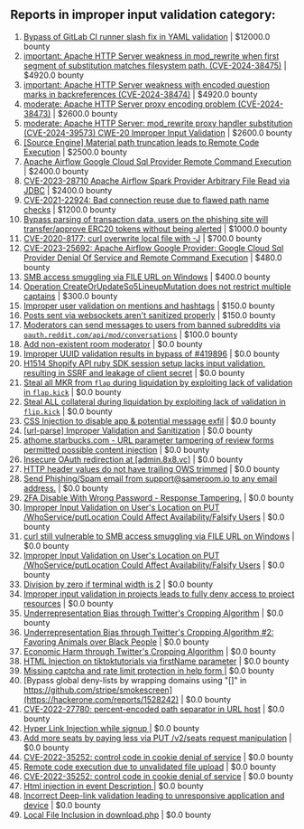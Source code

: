 ## Reports in improper input validation category:
1. [Bypass of GitLab CI runner slash fix in YAML validation](https://hackerone.com/reports/409395) | $12000.0 bounty
2. [important: Apache HTTP Server weakness in mod_rewrite when first segment of substitution matches filesystem path. (CVE-2024-38475)](https://hackerone.com/reports/2585378) | $4920.0 bounty
3. [important: Apache HTTP Server weakness with encoded question marks in backreferences (CVE-2024-38474)](https://hackerone.com/reports/2585381) | $4920.0 bounty
4. [moderate: Apache HTTP Server proxy encoding problem (CVE-2024-38473)](https://hackerone.com/reports/2585384) | $2600.0 bounty
5. [moderate: Apache HTTP Server: mod_rewrite proxy handler substitution (CVE-2024-39573) CWE-20 Improper Input Validation](https://hackerone.com/reports/2585374) | $2600.0 bounty
6. [[Source Engine] Material path truncation leads to Remote Code Execution](https://hackerone.com/reports/544096) | $2500.0 bounty
7. [Apache Airflow Google Cloud Sql Provider Remote Command Execution](https://hackerone.com/reports/1895277) | $2400.0 bounty
8. [CVE-2023-28710 Apache Airflow Spark Provider Arbitrary File Read via JDBC](https://hackerone.com/reports/1966083) | $2400.0 bounty
9. [CVE-2021-22924: Bad connection reuse due to flawed path name checks](https://hackerone.com/reports/1223565) | $1200.0 bounty
10. [Bypass parsing of transaction data, users on the phishing site will transfer/approve  ERC20 tokens without being alerted](https://hackerone.com/reports/1651429) | $1000.0 bounty
11. [CVE-2020-8177: curl overwrite local file with -J](https://hackerone.com/reports/887462) | $700.0 bounty
12. [CVE-2023-25692: Apache Airflow Google Provider: Google Cloud Sql Provider Denial Of Service and Remote Command Execution](https://hackerone.com/reports/1895316) | $480.0 bounty
13. [SMB access smuggling via FILE URL on Windows](https://hackerone.com/reports/726117) | $400.0 bounty
14. [Operation CreateOrUpdateSo5LineupMutation does not restrict multiple captains](https://hackerone.com/reports/2067247) | $300.0 bounty
15. [Improper user validation on mentions and hashtags](https://hackerone.com/reports/1610316) | $150.0 bounty
16. [Posts sent via websockets aren't sanitized properly](https://hackerone.com/reports/2541027) | $150.0 bounty
17. [Moderators can send messages to users from banned subreddits via `oauth.reddit.com/api/mod/conversations`](https://hackerone.com/reports/1543770) | $100.0 bounty
18. [Add non-existent room moderator](https://hackerone.com/reports/385239) | $0.0 bounty
19. [Improper UUID validation results in bypass of #419896](https://hackerone.com/reports/423073) | $0.0 bounty
20. [H1514 Shopify API ruby SDK session setup lacks input validation, resulting in SSRF and leakage of client secret](https://hackerone.com/reports/423437) | $0.0 bounty
21. [Steal all MKR from `flap` during liquidation by exploiting lack of validation in `flap.kick`](https://hackerone.com/reports/684152) | $0.0 bounty
22. [Steal ALL collateral during liquidation by exploiting lack of validation in `flip.kick`](https://hackerone.com/reports/684092) | $0.0 bounty
23. [CSS Injection to disable app & potential message exfil](https://hackerone.com/reports/679969) | $0.0 bounty
24. [[url-parse] Improper Validation and Sanitization](https://hackerone.com/reports/496293) | $0.0 bounty
25. [athome.starbucks.com - URL parameter tampering of review forms permitted possible content injection](https://hackerone.com/reports/367589) | $0.0 bounty
26. [Insecure OAuth redirection at [admin.8x8.vc]](https://hackerone.com/reports/770548) | $0.0 bounty
27. [HTTP header values do not have trailing OWS trimmed](https://hackerone.com/reports/730779) | $0.0 bounty
28. [Send Phishing/Spam email from support@sameroom.io to any email address.](https://hackerone.com/reports/840688) | $0.0 bounty
29. [2FA Disable With Wrong Password - Response Tampering.](https://hackerone.com/reports/893085) | $0.0 bounty
30. [Improper Input Validation on User's Location on PUT /WhoService/putLocation Could Affect Availability/Falsify Users](https://hackerone.com/reports/838647) | $0.0 bounty
31. [curl still vulnerable to SMB access smuggling via FILE URL on Windows](https://hackerone.com/reports/812969) | $0.0 bounty
32. [Improper Input Validation on User's Location on PUT /WhoService/putLocation Could Affect Availability/Falsify Users](https://hackerone.com/reports/1064149) | $0.0 bounty
33. [Division by zero if terminal width is 2](https://hackerone.com/reports/774883) | $0.0 bounty
34. [Improper input validation in projects leads to fully deny access to project resources](https://hackerone.com/reports/1237700) | $0.0 bounty
35. [Underrepresentation Bias through Twitter's Cropping Algorithm](https://hackerone.com/reports/1294062) | $0.0 bounty
36. [Underrepresentation Bias through Twitter's Cropping Algorithm #2: Favoring Animals over Black People](https://hackerone.com/reports/1294242) | $0.0 bounty
37. [Economic Harm through Twitter's Cropping Algorithm](https://hackerone.com/reports/1290872) | $0.0 bounty
38. [HTML Injection on tiktoktutorials via firstName parameter](https://hackerone.com/reports/1343492) | $0.0 bounty
39. [Missing captcha and rate limit protection in help form ](https://hackerone.com/reports/1165223) | $0.0 bounty
40. [Bypass global deny-lists by wrapping domains using "[]" in https://github.com/stripe/smokescreen](https://hackerone.com/reports/1528242) | $0.0 bounty
41. [CVE-2022-27780: percent-encoded path separator in URL host](https://hackerone.com/reports/1565619) | $0.0 bounty
42. [Hyper Link Injection while signup ](https://hackerone.com/reports/1166073) | $0.0 bounty
43. [Add more seats by paying less via PUT /v2/seats request manipulation](https://hackerone.com/reports/1446090) | $0.0 bounty
44. [CVE-2022-35252: control code in cookie denial of service](https://hackerone.com/reports/1613943) | $0.0 bounty
45. [Remote code execution due to unvalidated file upload](https://hackerone.com/reports/1164452) | $0.0 bounty
46. [CVE-2022-35252: control code in cookie denial of service](https://hackerone.com/reports/1686935) | $0.0 bounty
47. [Html injection in event Description ](https://hackerone.com/reports/2215418) | $0.0 bounty
48. [Incorrect Deep-link validation leading to unresponsive application and device](https://hackerone.com/reports/1157795) | $0.0 bounty
49. [Local File Inclusion in download.php](https://hackerone.com/reports/1639364) | $0.0 bounty